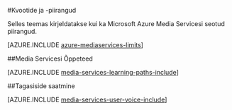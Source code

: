 <properties 
    pageTitle="Media Servicesi kvootide ja piirangud | Microsoft Azure'i" 
    description="Selles teemas kirjeldatakse kui ka Microsoft Azure Media Servicesi seotud piirangud." 
    services="media-services" 
    documentationCenter="" 
    authors="juliako" 
    manager="erikre" 
    editor=""/>

<tags 
    ms.service="media-services" 
    ms.workload="media" 
    ms.tgt_pltfrm="na" 
    ms.devlang="na" 
    ms.topic="article" 
    ms.date="09/26/2016" 
    ms.author="juliako"/>


#<a name="quotas-and-limitations"></a>Kvootide ja -piirangud

Selles teemas kirjeldatakse kui ka Microsoft Azure Media Servicesi seotud piirangud.

[AZURE.INCLUDE [azure-mediaservices-limits](../../includes/azure-mediaservices-limits.md)]


##<a name="media-services-learning-paths"></a>Media Servicesi Õppeteed

[AZURE.INCLUDE [media-services-learning-paths-include](../../includes/media-services-learning-paths-include.md)]

##<a name="provide-feedback"></a>Tagasiside saatmine

[AZURE.INCLUDE [media-services-user-voice-include](../../includes/media-services-user-voice-include.md)]


